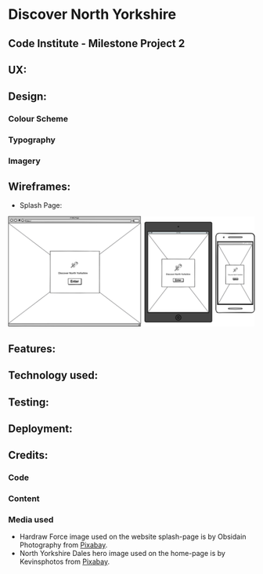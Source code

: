 # Discover North Yorkshire

## Code Institute - Milestone Project 2

## UX:

## Design:

### Colour Scheme

### Typography

### Imagery

## Wireframes:

* Splash Page:

![splash-page-wireframe](assets/wireframes/splash-page.png)

## Features:

## Technology used:

## Testing:

## Deployment:

## Credits:

### Code

### Content

### Media used

* Hardraw Force image used on the website splash-page is by Obsidain Photography from [Pixabay](https://pixabay.com/photos/hardraw-force-waterfall-cliff-drop-1067170/).
* North Yorkshire Dales hero image used on the home-page is by Kevinsphotos from [Pixabay](https://pixabay.com/photos/yorkshire-moors-dales-yorkshire-1649463/).
